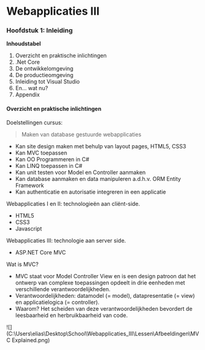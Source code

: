 # Webapplicaties III

### Hoofdstuk 1: Inleiding

**Inhoudstabel**

1. Overzicht en praktische inlichtingen
2. .Net Core
3. De ontwikkelomgeving
4. De productieomgeving
5. Inleiding tot Visual Studio
6. En... wat nu?
7. Appendix



#### Overzicht en praktische inlichtingen

Doelstellingen cursus:

> Maken van database gestuurde webapplicaties

- Kan site design maken met behulp van layout pages, HTML5, CSS3
- Kan MVC toepassen
- Kan OO Programmeren in C#
- Kan LINQ toepassen in C#
- Kan unit testen voor Model en Controller aanmaken
- Kan database aanmaken en data manipuleren a.d.h.v. ORM Entity Framework
- Kan authenticatie en autorisatie integreren in een applicatie



Webapplicaties I en II: technologieën aan cliënt-side.

- HTML5
- CSS3
- Javascript

Webapplicaties III: technologie aan server side.

- ASP.NET Core MVC



Wat is MVC?

- MVC staat voor Model Controller View en is een design patroon dat het ontwerp van complexe toepassingen opdeelt in drie eenheden met verschillende verantwoordelijkheden. 
- Verantwoordelijkheden: datamodel (= model), datapresentatie (= view) en applicatielogica (= controller).
- Waarom? Het scheiden van deze verantwoordelijkheden bevordert de leesbaarheid en herbruikbaarheid van code.

![](C:\Users\elias\Desktop\School\Webapplicaties_III\Lessen\Afbeeldingen\MVC Explained.png)





